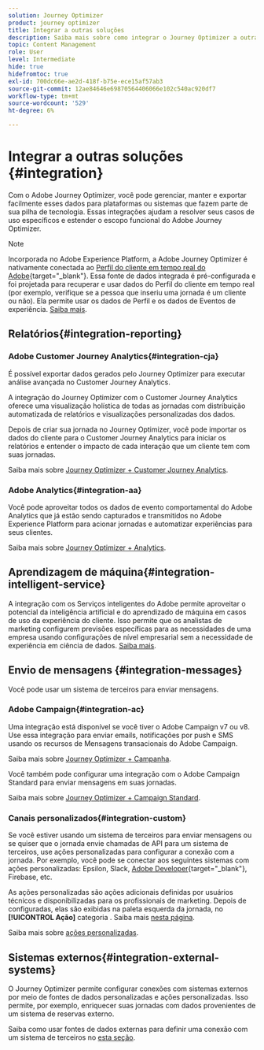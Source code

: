 ```yaml
---
solution: Journey Optimizer
product: journey optimizer
title: Integrar a outras soluções
description: Saiba mais sobre como integrar o Journey Optimizer a outras soluções
topic: Content Management
role: User
level: Intermediate
hide: true
hidefromtoc: true
exl-id: 700dc66e-ae2d-418f-b75e-ece15af57ab3
source-git-commit: 12ae84646e69870564406066e102c540ac920df7
workflow-type: tm+mt
source-wordcount: '529'
ht-degree: 6%

---
```


# Integrar a outras soluções {#integration}

Com o Adobe Journey Optimizer, você pode gerenciar, manter e exportar facilmente esses dados para plataformas ou sistemas que fazem parte de sua pilha de tecnologia. Essas integrações ajudam a resolver seus casos de uso específicos e estender o escopo funcional do Adobe Journey Optimizer.

>[!NOTE]
>
> Incorporada no Adobe Experience Platform, a Adobe Journey Optimizer é nativamente conectada ao [Perfil do cliente em tempo real do Adobe](https://experienceleague.adobe.com/docs/experience-platform/profile/home.html?lang=pt-BR){target=&quot;_blank&quot;}. Essa fonte de dados integrada é pré-configurada e foi projetada para recuperar e usar dados do Perfil do cliente em tempo real (por exemplo, verifique se a pessoa que inseriu uma jornada é um cliente ou não). Ela permite usar os dados de Perfil e os dados de Eventos de experiência. [Saiba mais](../datasource/adobe-experience-platform-data-source.md).

## Relatórios{#integration-reporting}

### Adobe Customer Journey Analytics{#integration-cja}

É possível exportar dados gerados pelo Journey Optimizer para executar análise avançada no Customer Journey Analytics.

A integração do Journey Optimizer com o Customer Journey Analytics oferece uma visualização holística de todas as jornadas com distribuição automatizada de relatórios e visualizações personalizadas dos dados.

Depois de criar sua jornada no Journey Optimizer, você pode importar os dados do cliente para o Customer Journey Analytics para iniciar os relatórios e entender o impacto de cada interação que um cliente tem com suas jornadas.

Saiba mais sobre [Journey Optimizer + Customer Journey Analytics](../reports/cja-ajo.md).

### Adobe Analytics{#integration-aa}

Você pode aproveitar todos os dados de evento comportamental do Adobe Analytics que já estão sendo capturados e transmitidos no Adobe Experience Platform para acionar jornadas e automatizar experiências para seus clientes.

Saiba mais sobre [Journey Optimizer + Analytics](../event/about-analytics.md).

## Aprendizagem de máquina{#integration-intelligent-service}

A integração com os Serviços inteligentes do Adobe permite aproveitar o potencial da inteligência artificial e do aprendizado de máquina em casos de uso da experiência do cliente. Isso permite que os analistas de marketing configurem previsões específicas para as necessidades de uma empresa usando configurações de nível empresarial sem a necessidade de experiência em ciência de dados. [Saiba mais](../building-journeys/ai-services-overview.md).

## Envio de mensagens {#integration-messages}

Você pode usar um sistema de terceiros para enviar mensagens.

### Adobe Campaign{#integration-ac}

Uma integração está disponível se você tiver o Adobe Campaign v7 ou v8. Use essa integração para enviar emails, notificações por push e SMS usando os recursos de Mensagens transacionais do Adobe Campaign.

Saiba mais sobre [Journey Optimizer + Campanha](../building-journeys/ajo-ac.md).

Você também pode configurar uma integração com o Adobe Campaign Standard para enviar mensagens em suas jornadas.

Saiba mais sobre [Journey Optimizer + Campaign Standard](../building-journeys/ajo-ac.md).

### Canais personalizados{#integration-custom}

Se você estiver usando um sistema de terceiros para enviar mensagens ou se quiser que o jornada envie chamadas de API para um sistema de terceiros, use ações personalizadas para configurar a conexão com a jornada. Por exemplo, você pode se conectar aos seguintes sistemas com ações personalizadas: Epsilon, Slack, [Adobe Developer](https://developer.adobe.com/){target=&quot;_blank&quot;}, Firebase, etc.

As ações personalizadas são ações adicionais definidas por usuários técnicos e disponibilizadas para os profissionais de marketing. Depois de configuradas, elas são exibidas na paleta esquerda da jornada, no **[!UICONTROL Ação]** categoria . Saiba mais [nesta página](../building-journeys/about-journey-activities.md#action-activities).

Saiba mais sobre [ações personalizadas](../action/about-custom-action-configuration.md).

## Sistemas externos{#integration-external-systems}

O Journey Optimizer permite configurar conexões com sistemas externos por meio de fontes de dados personalizadas e ações personalizadas. Isso permite, por exemplo, enriquecer suas jornadas com dados provenientes de um sistema de reservas externo.

Saiba como usar fontes de dados externas para definir uma conexão com um sistema de terceiros no [esta seção](../datasource/external-data-sources.md).
